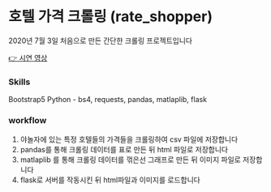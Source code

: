 # 호텔 가격 크롤링 (rate_shopper)

2020년 7월 3일 처음으로 만든 간단한 크롤링 프로젝트입니다

[👉 시연 영상](https://youtu.be/4ZqeUzoPmPU)

### Skills

Bootstrap5
Python - bs4, requests, pandas, matlaplib, flask

### workflow

1. 야놀자에 있는 특정 호텔들의 가격들을 크롤링하여 csv 파일에 저장합니다 
2. pandas를 통해 크롤링 데이터를 표로 만든 뒤 html 파일로 저장합니다
3. matlaplib 를 통해 크롤링 데이터를 꺾은선 그래프로 만든 뒤 이미지 파일로 저장합니다
4. flask로 서버를 작동시킨 뒤 html파일과 이미지를 로드합니다
